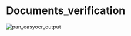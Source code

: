 # Documents_verification

![pan_easyocr_output](https://github.com/user-attachments/assets/62c1af27-e2fe-4b00-b65e-183da9e9e1ef)
